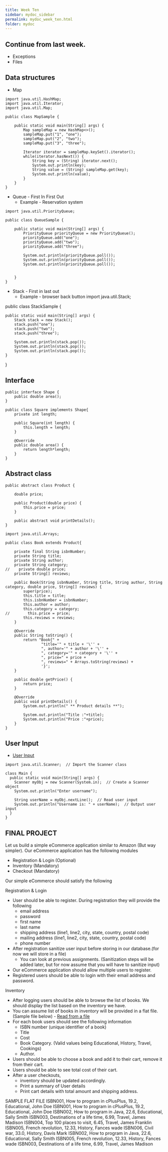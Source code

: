 ```yaml
---
title: Week Ten
sidebar: mydoc_sidebar
permalink: mydoc_week_ten.html
folder: mydoc
---
```


## Continue from last week.
* Exceptions
* Files

## Data structures
* Map

```
import java.util.HashMap;
import java.util.Iterator;
import java.util.Map;

public class MapSample {

    public static void main(String[] args) {
        Map sampleMap = new HashMap<>();
        sampleMap.put("1", "one");
        sampleMap.put("2", "two");
        sampleMap.put("3", "three");

        Iterator iterator = sampleMap.keySet().iterator();
        while(iterator.hasNext()) {
            String key = (String) iterator.next();
            System.out.println(key);
            String value = (String) sampleMap.get(key);
            System.out.println(value);
        }
    }
}
```

* Queue - First In First Out
    * Example - Reservation system

```
import java.util.PriorityQueue;

public class QueueSample {

    public static void main(String[] args) {
        PriorityQueue priorityQueue = new PriorityQueue();
        priorityQueue.add("one");
        priorityQueue.add("two");
        priorityQueue.add("three");

        System.out.println(priorityQueue.poll());
        System.out.println(priorityQueue.poll());
        System.out.println(priorityQueue.poll());


    }
}
```

* Stack - First in last out
    * Example - browser back button
import java.util.Stack;

public class StackSample {

    public static void main(String[] args) {
        Stack stack = new Stack();
        stack.push("one");
        stack.push("two");
        stack.push("three");

        System.out.println(stack.pop());
        System.out.println(stack.pop());
        System.out.println(stack.pop());
    }
}

## Interface

```
public interface Shape {
    public double area();
}

```

```
public class Square implements Shape{
    private int length;

    public Square(int length) {
        this.length = length;
    }

    @Override
    public double area() {
        return length*length;
    }
}
```


## Abstract class

```
public abstract class Product {

    double price;

    public Product(double price) {
        this.price = price;
    }

    public abstract void printDetails();
}
```

```
import java.util.Arrays;

public class Book extends Product{

    private final String isbnNumber;
    private String title;
    private String author;
    private String category;
//    private double price;
    private String[] reviews;

    public Book(String isbnNumber, String title, String author, String category, double price, String[] reviews) {
        super(price);
        this.title = title;
        this.isbnNumber = isbnNumber;
        this.author = author;
        this.category = category;
//        this.price = price;
        this.reviews = reviews;
    }

    @Override
    public String toString() {
        return "Book{" +
                "title='" + title + '\'' +
                ", author='" + author + '\'' +
                ", category='" + category + '\'' +
                ", price=" + price +
                ", reviews=" + Arrays.toString(reviews) +
                '}';
    }

    public double getPrice() {
        return price;
    }

    @Override
    public void printDetails() {
        System.out.println(" ** Product details **");

        System.out.println("Title :"+title);
        System.out.println("Price :"+price);
    }
}
```

## User Input
* [User Input](https://www.w3schools.com/java/java_user_input.asp)

```
import java.util.Scanner;  // Import the Scanner class

class Main {
  public static void main(String[] args) {
    Scanner myObj = new Scanner(System.in);  // Create a Scanner object
    System.out.println("Enter username");

    String userName = myObj.nextLine();  // Read user input
    System.out.println("Username is: " + userName);  // Output user input
  }
}
```


## FINAL PROJECT
Let us build a simple eCommerce application similar to Amazon (But way simpler). Our eCommerce application has the following modules

* Registration & Login (Optional)
* Inventory (Mandatory)
* Checkout (Mandatory)

Our simple eCommerce should satisfy the following

Registration & Login

* User should be able to register. During registration they will provide the following
    * email address
    * password
    * first name
    * last name
    * shipping address (line1, line2, city, state, country, postal code)
    * mailing address (line1, line2, city, state, country, postal code)
    * phone number
* After registration sanitize user input before storing in our database.(for now we will store in a file)
    * You can look at previous assignments. (Sanitization steps will be added later, but for now assume that you will have to sanitize input)
* Our eCommerce application should allow multiple users to register.
* Registered users should be able to login with their email address and password.

Inventory
* After logging users should be able to browse the list of books. We should display the list based on the inventory we have.
* You can assume list of books in inventory will be provided in a flat file.(Sample file below) - [Read from a file](https://rambethina.github.io/java/mydoc_week_nine.html#working-with-files)
* For each book users should see the following information
    * ISBN number (unique identifier of a book)
    * Title
    * Cost
    * Book Category. (Valid values being Educational, History, Travel, Cookings)
    * Author.
* Users should be able to choose a book and add it to their cart, remove it from their cart.
* Users should be able to see total cost of their cart.
* After a user checkouts, 
    * inventory should be updated accordingly.
    * Print a summary of User details
    * Print cart details with total amount and shipping address.


SAMPLE FLAT FILE
ISBN001, How to program in cPlusPlus, 19.2, Educational, John Doe
ISBN001, How to program in cPlusPlus, 19.2, Educational, John Doe
ISBN002, How to program in Java, 22.6, Educational, Sally Smith
ISBN003, Destinations of a life time, 6.99, Travel, James Madison
ISBN004, Top 100 places to visit, 6.45, Travel, James Franklin
ISBN005, French revolution, 12.33, History, Fances wade
ISBN006, Civil war, 33.0, History, Davis Mark
ISBN002, How to program in Java, 22.6, Educational, Sally Smith
ISBN005, French revolution, 12.33, History, Fances wade
ISBN003, Destinations of a life time, 6.99, Travel, James Madison
